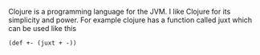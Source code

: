 Clojure is a programming language for the JVM. I like Clojure for its simplicity and power.
For example clojure has a function called juxt which can be used like this

	(def +- (juxt + -))
